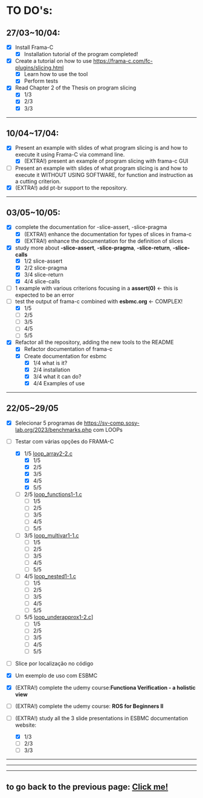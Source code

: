 # **TO DO's**:

## **27/03~10/04**:

-   [x] Install Frama-C
    -   [x] Installation tutorial of the program completed!
-   [x] Create a tutorial on how to use https://frama-c.com/fc-plugins/slicing.html
    -   [x] Learn how to use the tool
    -   [x] Perform tests
-   [x] Read Chapter 2 of the Thesis on program slicing
    -   [x] 1/3
    -   [x] 2/3
    -   [x] 3/3

---

## **10/04~17/04**:

-   [x] Present an example with slides of what program slicing is and how to execute it using Frama-C via command line.
    -   [x] (EXTRA!) present an example of program slicing with frama-c GUI
-   [ ] Present an example with slides of what program slicing is and how to execute it WITHOUT USING SOFTWARE, for function and instruction as a cutting criterion.
-   [x] (EXTRA!) add pt-br support to the repository.

---

## **03/05~10/05**:

-   [x] complete the documentation for -slice-assert, -slice-pragma
    -   [x] (EXTRA!) enhance the documentation for types of slices in frama-c
    -   [x] (EXTRA!) enhance the documentation for the definition of slices
-   [x] study more about **-slice-assert**, **-slice-pragma**, **-slice-return**, **-slice-calls**
    -   [x] 1/2 slice-assert
    -   [x] 2/2 slice-pragma
    -   [x] 3/4 slice-return
    -   [x] 4/4 slice-calls
-   [ ] 1 example with various criterions focusing in a **assert(0)** <- this is expected to be an error
-   [ ] test the output of frama-c combined with **esbmc.org** <- COMPLEX!
    -   [x] 1/5
    -   [ ] 2/5
    -   [ ] 3/5
    -   [ ] 4/5
    -   [ ] 5/5
-   [x] Refactor all the repository, adding the new tools to the README
    -   [x] Refactor documentation of frama-c
    -   [x] Create documentation for esbmc
        -   [x] 1/4 what is it?
        -   [x] 2/4 installation
        -   [x] 3/4 what it can do?
        -   [x] 4/4 Examples of use

---

## **22/05~29/05**

-   [x] Selecionar 5 programas de https://sv-comp.sosy-lab.org/2023/benchmarks.php com LOOPs

-   [ ] Testar com várias opções do FRAMA-C
    -   [x] 1/5 [loop_array2-2.c](./tests/loop_tests/loop_array2-2.c)
        -   [x] 1/5
        -   [x] 2/5
        -   [x] 3/5
        -   [x] 4/5
        -   [x] 5/5
    -   [ ] 2/5 [loop_functions1-1.c](./tests/loop_tests/loop_functions1-1.c)
        -   [ ] 1/5
        -   [ ] 2/5
        -   [ ] 3/5
        -   [ ] 4/5
        -   [ ] 5/5
    -   [ ] 3/5 [loop_multivar1-1.c](./tests/loop_tests/loop_multivar1-1.c)
        -   [ ] 1/5
        -   [ ] 2/5
        -   [ ] 3/5
        -   [ ] 4/5
        -   [ ] 5/5
    -   [ ] 4/5 [loop_nested1-1.c](./tests/loop_tests/loop_nested1-1.c)
        -   [ ] 1/5
        -   [ ] 2/5
        -   [ ] 3/5
        -   [ ] 4/5
        -   [ ] 5/5
    -   [ ] 5/5 [loop_underapprox1-2.c](./tests/loop_tests/loop_underapprox1-2.c)]
        -   [ ] 1/5
        -   [ ] 2/5
        -   [ ] 3/5
        -   [ ] 4/5
        -   [ ] 5/5
-   [ ] Slice por localização no código
-   [x] Um exemplo de uso com ESBMC
-   [x] (EXTRA!) complete the udemy course:**Functiona Verification - a holistic view**
-   [ ] (EXTRA!) complete the udemy course: **ROS for Beginners II**
-   [ ] (EXTRA!) study all the 3 slide presentations in ESBMC documentation website:
    -   [x] 1/3
    -   [ ] 2/3
    -   [ ] 3/3

---

---

---

## to go back to the previous page: [Click me!](../../README.md)
